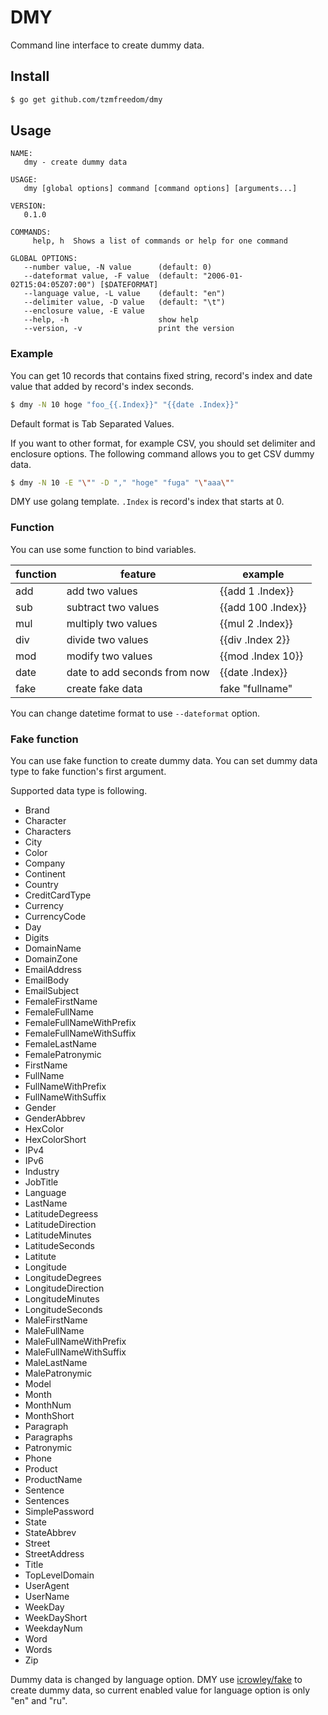 # DMY

Command line interface to create dummy data.

## Install

```bash
$ go get github.com/tzmfreedom/dmy
```

## Usage

```
NAME:
   dmy - create dummy data

USAGE:
   dmy [global options] command [command options] [arguments...]

VERSION:
   0.1.0

COMMANDS:
     help, h  Shows a list of commands or help for one command

GLOBAL OPTIONS:
   --number value, -N value      (default: 0)
   --dateformat value, -F value  (default: "2006-01-02T15:04:05Z07:00") [$DATEFORMAT]
   --language value, -L value    (default: "en")
   --delimiter value, -D value   (default: "\t")
   --enclosure value, -E value
   --help, -h                    show help
   --version, -v                 print the version
```

### Example
You can get 10 records that contains fixed string, record's index and date value that added by record's index seconds.
```bash
$ dmy -N 10 hoge "foo_{{.Index}}" "{{date .Index}}"
```

Default format is Tab Separated Values.

If you want to other format, for example CSV, you should set delimiter and enclosure options.
The following command allows you to get CSV dummy data.
```bash
$ dmy -N 10 -E "\"" -D "," "hoge" "fuga" "\"aaa\""
```

DMY use golang template.
`.Index` is record's index that starts at 0.

### Function

You can use some function to bind variables.

|function|feature|example|
| ------ | ----- | ----- |
|add|add two values|{{add 1 .Index}}|
|sub|subtract two values|{{add 100 .Index}}|
|mul|multiply two values|{{mul 2 .Index}}|
|div|divide two values|{{div .Index 2}}|
|mod|modify two values|{{mod .Index 10}}|
|date|date to add seconds from now|{{date .Index}}|
|fake|create fake data|fake "fullname"|

You can change datetime format to use `--dateformat` option.

### Fake function

You can use fake function to create dummy data.
You can set dummy data type to fake function's first argument.

Supported data type is following.

* Brand
* Character
* Characters
* City
* Color
* Company
* Continent
* Country
* CreditCardType
* Currency
* CurrencyCode
* Day
* Digits
* DomainName
* DomainZone
* EmailAddress
* EmailBody
* EmailSubject
* FemaleFirstName
* FemaleFullName
* FemaleFullNameWithPrefix
* FemaleFullNameWithSuffix
* FemaleLastName
* FemalePatronymic
* FirstName
* FullName
* FullNameWithPrefix
* FullNameWithSuffix
* Gender
* GenderAbbrev
* HexColor
* HexColorShort
* IPv4
* IPv6
* Industry
* JobTitle
* Language
* LastName
* LatitudeDegreess
* LatitudeDirection
* LatitudeMinutes
* LatitudeSeconds
* Latitute
* Longitude
* LongitudeDegrees
* LongitudeDirection
* LongitudeMinutes
* LongitudeSeconds
* MaleFirstName
* MaleFullName
* MaleFullNameWithPrefix
* MaleFullNameWithSuffix
* MaleLastName
* MalePatronymic
* Model
* Month
* MonthNum
* MonthShort
* Paragraph
* Paragraphs
* Patronymic
* Phone
* Product
* ProductName
* Sentence
* Sentences
* SimplePassword
* State
* StateAbbrev
* Street
* StreetAddress
* Title
* TopLevelDomain
* UserAgent
* UserName
* WeekDay
* WeekDayShort
* WeekdayNum
* Word
* Words
* Zip

Dummy data is changed by language option.
DMY use [icrowley/fake](https://github.com/icrowley/fake) to create dummy data,
so current enabled value for language option is only "en" and "ru".